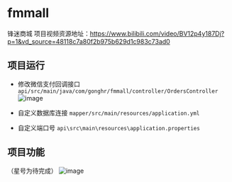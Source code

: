 # fmmall
锋迷商城
项目视频资源地址：https://www.bilibili.com/video/BV12p4y187Dj?p=1&vd_source=48118c7a80f2b975b629d1c983c73ad0

## 项目运行
- 修改微信支付回调接口 `api/src/main/java/com/gonghr/fmmall/controller/OrdersController`
![image](https://user-images.githubusercontent.com/73460206/173342786-b85282eb-122a-4f1d-9784-8b295c3bef93.png)

- 自定义数据库连接 `mapper/src/main/resources/application.yml`

- 自定义端口号 `api\src\main\resources\application.properties`

## 项目功能
（星号为待完成）
![image](https://user-images.githubusercontent.com/73460206/173348203-fe263511-ebed-48e4-a370-8f2485235a02.png)

